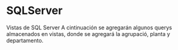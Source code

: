 # SQLServer
Vistas de SQL Server
A cintinuación se agregarán algunos querys almacenados en vistas, donde se agregará la agrupació, planta y departamento.
